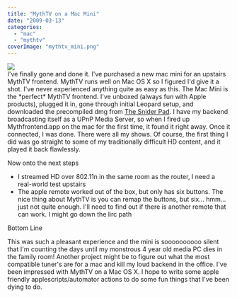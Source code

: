 ```yaml
---
title: "MythTV on a Mac Mini"
date: "2009-03-13"
categories: 
  - "mac"
  - "mythtv"
coverImage: "mythtv_mini.png"
---
```


[![](images/mythtv_mini.png)](https://www.myhdbox.com/wp-content/uploads/2009/03/mythtv_mini.png)  
I've finally gone and done it. I've purchased a new mac mini for an upstairs MythTV frontend. MythTV runs well on Mac OS X so I figured I'd give it a shot. I've never experienced anything quite as easy as this. The Mac Mini is the \*perfect\* MythTV frontend. I've unboxed (always fun with Apple products), plugged it in, gone through initial Leopard setup, and downloaded the precompiled dmg from [The Snider Pad](http://www.thesniderpad.com/index.php?option=com_remository&Itemid=42). I have my backend broadcasting itself as a UPnP Media Server, so when I fired up Mythfrontend.app on the mac for the first time, it found it right away. Once it connected, I was done. There were all my shows. Of course, the first thing I did was go straight to some of my traditionally difficult HD content, and it played it back flawlessly.  
  
Now onto the next steps  

- I streamed HD over 802.11n in the same room as the router, I need a real-world test upstairs
- The apple remote worked out of the box, but only has six buttons. The nice thing about MythTV is you can remap the buttons, but six... hmm... just not quite enough. I'll need to find out if there is another remote that can work. I might go down the lirc path

Bottom Line  
  
This was such a pleasant experience and the mini is soooooooooo silent that I'm counting the days until my monstrous 4 year old media PC dies in the family room! Another project might be to figure out what the most compatible tuner's are for a mac and kill my loud backend in the office. I've been impressed with MythTV on a Mac OS X. I hope to write some apple friendly applescripts/automator actions to do some fun things that I've been dying to do.
